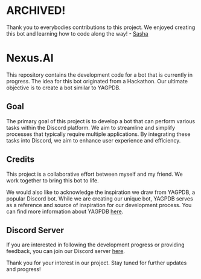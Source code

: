 # ARCHIVED!
Thank you to everybodies contributions to this project. We enjoyed creating this bot and learning how to code along the way! - [Sasha](https://alexanderbagrov.com)


# Nexus.AI

This repository contains the development code for a bot that is currently in progress. The idea for this bot originated from a Hackathon. Our ultimate objective is to create a bot similar to YAGPDB.

## Goal

The primary goal of this project is to develop a bot that can perform various tasks within the Discord platform. We aim to streamline and simplify processes that typically require multiple applications. By integrating these tasks into Discord, we aim to enhance user experience and efficiency.

## Credits

This project is a collaborative effort between myself and my friend. We work together to bring this bot to life.

We would also like to acknowledge the inspiration we draw from YAGPDB, a popular Discord bot. While we are creating our unique bot, YAGPDB serves as a reference and source of inspiration for our development process. You can find more information about YAGPDB [here](https://www.yagpdb.xyz).

## Discord Server

If you are interested in following the development progress or providing feedback, you can join our Discord server [here](https://discord.gg/RwWaA3QxVw).

Thank you for your interest in our project. Stay tuned for further updates and progress!
